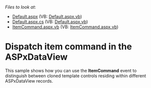 <!-- default file list -->
*Files to look at*:

* [Default.aspx](./CS/WebSite/Default.aspx) (VB: [Default.aspx.vb](./VB/WebSite/Default.aspx.vb))
* [Default.aspx.cs](./CS/WebSite/Default.aspx.cs) (VB: [Default.aspx.vb](./VB/WebSite/Default.aspx.vb))
* [ItemCommand.aspx.vb](./CS/WebSite/ItemCommand.aspx.vb) (VB: [ItemCommand.aspx.vb](./VB/WebSite/ItemCommand.aspx.vb))
<!-- default file list end -->
# Dispatch item command in the ASPxDataView


<p>This sample shows how you can use the <strong>ItemCommand</strong> event to distinguish between cloned template controls residing within different ASPxDataView records.</p>

<br/>


